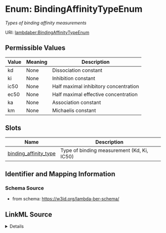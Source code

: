 # Enum: BindingAffinityTypeEnum 




_Types of binding affinity measurements_



URI: [lambdaber:BindingAffinityTypeEnum](https://w3id.org/lambda-ber-schema/BindingAffinityTypeEnum)

## Permissible Values

| Value | Meaning | Description |
| --- | --- | --- |
| kd | None | Dissociation constant |
| ki | None | Inhibition constant |
| ic50 | None | Half maximal inhibitory concentration |
| ec50 | None | Half maximal effective concentration |
| ka | None | Association constant |
| km | None | Michaelis constant |




## Slots

| Name | Description |
| ---  | --- |
| [binding_affinity_type](binding_affinity_type.md) | Type of binding measurement (Kd, Ki, IC50) |





## Identifier and Mapping Information






### Schema Source


* from schema: https://w3id.org/lambda-ber-schema/






## LinkML Source

<details>
```yaml
name: BindingAffinityTypeEnum
description: Types of binding affinity measurements
from_schema: https://w3id.org/lambda-ber-schema/
rank: 1000
permissible_values:
  kd:
    text: kd
    description: Dissociation constant
  ki:
    text: ki
    description: Inhibition constant
  ic50:
    text: ic50
    description: Half maximal inhibitory concentration
  ec50:
    text: ec50
    description: Half maximal effective concentration
  ka:
    text: ka
    description: Association constant
  km:
    text: km
    description: Michaelis constant

```
</details>